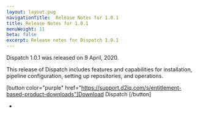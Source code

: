 ```yaml
---
layout: layout.pug
navigationTitle:  Release Notes for 1.0.1  
title: Release Notes for 1.0.1
menuWeight: 11
beta: false
excerpt: Release notes for Dispatch 1.0.1
---
```


Dispatch 1.0.1 was released on 9 April, 2020. 

This release of Dispatch includes features and capabilities for installation, pipeline configuration, setting up repositories, and operations.

[button color="purple" href="https://support.d2iq.com/s/entitlement-based-product-downloads"]Download Dispatch [/button]

- 